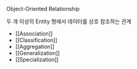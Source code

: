 Object-Oriented Relationship

두 개 이상의 Entity 형에서 데이터를 상호 참조하는 관계

- [[Association]]
- [[Classification]]
- [[Aggregation]]
- [[Generalization]]
- [[Specialization]]
